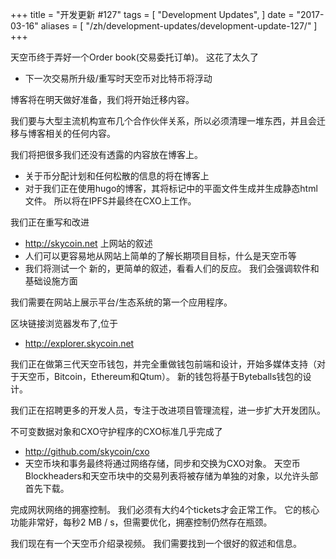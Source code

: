 +++
title = "开发更新 #127"
tags = [
    "Development Updates",
]
date = "2017-03-16"
aliases = [
	"/zh/development-updates/development-update-127/"
]
+++

天空币终于弄好一个Order book(交易委托订单)。 这花了太久了

- 下一次交易所升级/重写时天空币对比特币将浮动


博客将在明天做好准备，我们将开始迁移内容。

我们要与大型主流机构宣布几个合作伙伴关系，所以必须清理一堆东西，并且会迁移与博客相关的任何内容。

我们将把很多我们还没有透露的内容放在博客上。

- 关于币分配计划和任何松散的信息的将在博客上
- 对于我们正在使用hugo的博客，其将标记中的平面文件生成并生成静态html文件。 所以将在IPFS并最终在CXO上工作。

我们正在重写和改进

- http://skycoin.net 上网站的叙述
- 人们可以更容易地从网站上简单的了解长期项目目标，什么是天空币等
- 我们将测试一个 新的，更简单的叙述，看看人们的反应。 我们会强调软件和基础设施方面

我们需要在网站上展示平台/生态系统的第一个应用程序。

区块链接浏览器发布了,位于

- http://explorer.skycoin.net

我们正在做第三代天空币钱包，并完全重做钱包前端和设计，开始多媒体支持（对于天空币，Bitcoin，Ethereum和Qtum）。 新的钱包将基于Byteballs钱包的设计。

我们正在招聘更多的开发人员，专注于改进项目管理流程，进一步扩大开发团队。

不可变数据对象和CXO守护程序的CXO标准几乎完成了

- http://github.com/skycoin/cxo
- 天空币块和事务最终将通过网络存储，同步和交换为CXO对象。 天空币 Blockheaders和天空币块中的交易列表将被存储为单独的对象，以允许头部首先下载。

完成网状网络的拥塞控制。 我们必须有大约4个tickets才会正常工作。 它的核心功能非常好，每秒2 MB / s，但需要优化，拥塞控制仍然存在瓶颈。

我们现在有一个天空币介绍录视频。 我们需要找到一个很好的叙述和信息。
